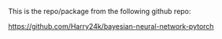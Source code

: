 This is the repo/package from the following github repo:

https://github.com/Harry24k/bayesian-neural-network-pytorch